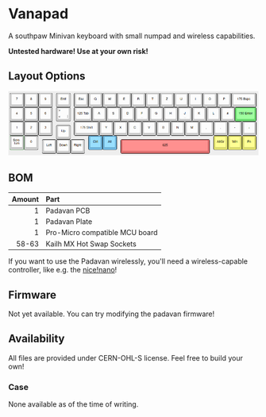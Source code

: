 # Vanapad
A southpaw Minivan keyboard with small numpad and wireless capabilities.

**Untested hardware! Use at your own risk!**

## Layout Options
![KLE](https://github.com/kilipan/padavan/blob/main/img/southpaw_KLE.png?raw=true)

## BOM
| Amount | Part |
|-------:|:-----|
|      1 | Padavan PCB |
|      1 | Padavan Plate |
|      1 | Pro-Micro compatible MCU board |
|  58-63 | Kailh MX Hot Swap Sockets |

If you want to use the Padavan wirelessly, you'll need a wireless-capable controller, like e.g. the [nice!nano](https://nicekeyboards.com/nice-nano/)!

## Firmware
Not yet available. You can try modifying the padavan firmware!

## Availability
All files are provided under CERN-OHL-S license. Feel free to build your own!

### Case
None available as of the time of writing.
